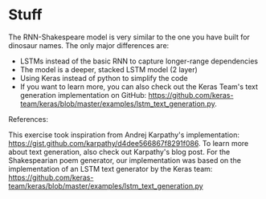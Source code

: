 # Stuff
The RNN-Shakespeare model is very similar to the one you have built for dinosaur names. The only major differences are:

* LSTMs instead of the basic RNN to capture longer-range dependencies
* The model is a deeper, stacked LSTM model (2 layer)
* Using Keras instead of python to simplify the code
* If you want to learn more, you can also check out the Keras Team's text generation implementation on GitHub: https://github.com/keras-team/keras/blob/master/examples/lstm_text_generation.py.

References:

This exercise took inspiration from Andrej Karpathy's implementation: https://gist.github.com/karpathy/d4dee566867f8291f086. To learn more about text generation, also check out Karpathy's blog post.
For the Shakespearian poem generator, our implementation was based on the implementation of an LSTM text generator by the Keras team: https://github.com/keras-team/keras/blob/master/examples/lstm_text_generation.py
